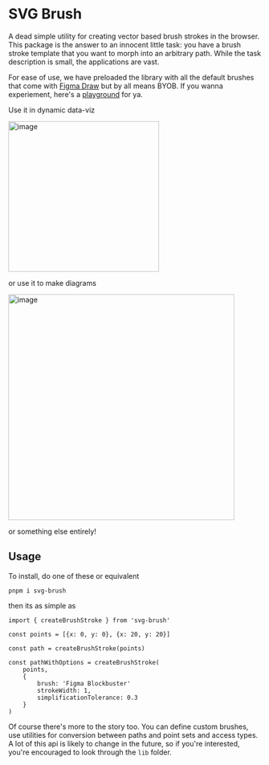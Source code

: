 # SVG Brush

A dead simple utility for creating vector based brush strokes in the browser. This package is the answer to an innocent little task: you have a brush stroke template that you want to morph into an arbitrary path. While the task description is small, the applications are vast. 

For ease of use, we have preloaded the library with all the default brushes that come with [Figma Draw](https://www.figma.com/draw/) but by all means BYOB. If you wanna experiement, here's a [playground](https://svg-brush-pink.vercel.app/) for ya.

Use it in dynamic data-viz

<img  height="300" alt="image" src="https://github.com/user-attachments/assets/862ef240-fe27-4e45-9783-9f90cf1bef49" />

or use it to make diagrams

<img height="450" alt="image" src="https://github.com/user-attachments/assets/574a17ef-9369-471a-ba7b-8165c03f57f9" />

or something else entirely!

## Usage

To install, do one of these or equivalent
```
pnpm i svg-brush
```
then its as simple as
```
import { createBrushStroke } from 'svg-brush'

const points = [{x: 0, y: 0}, {x: 20, y: 20}]

const path = createBrushStroke(points)

const pathWithOptions = createBrushStroke(
    points,
    {
        brush: 'Figma Blockbuster'
        strokeWidth: 1,
        simplificationTolerance: 0.3
    }
)
```
Of course there's more to the story too. You can define custom brushes, use utilities for conversion between paths and point sets and access types. A lot of this api is likely to change in the future, so if you're interested, you're encouraged to look through the `lib` folder.
